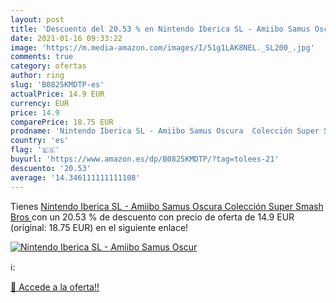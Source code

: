 ```yaml
---
layout: post
title: 'Descuento del 20.53 % en Nintendo Iberica SL - Amiibo Samus Oscur'
date: 2021-01-16 09:33:22
image: 'https://m.media-amazon.com/images/I/51g1LAK8NEL._SL200_.jpg'
comments: true
category: ofertas
author: ring
slug: 'B0825KMDTP-es'
actualPrice: 14.9 EUR
currency: EUR
price: 14.9
comparePrice: 18.75 EUR
prodname: 'Nintendo Iberica SL - Amiibo Samus Oscura  Colección Super Smash Bros '
country: 'es'
flag: '🇪🇸'
buyurl: 'https://www.amazon.es/dp/B0825KMDTP/?tag=tolees-21'
descuento: '20.53'
average: '14.346111111111108'
---
```


Tienes [Nintendo Iberica SL - Amiibo Samus Oscura  Colección Super Smash Bros ](https://www.amazon.es/dp/B0825KMDTP/?tag=tolees-21) con un 20.53 % de descuento con precio de oferta de 14.9 EUR (original: 18.75 EUR) en el siguiente enlace!

[![Nintendo Iberica SL - Amiibo Samus Oscur](https://m.media-amazon.com/images/I/51g1LAK8NEL._SL200_.jpg)](https://www.amazon.es/dp/B0825KMDTP/?tag=tolees-21)

ℹ️:


[🛒 Accede a la oferta!!](https://www.amazon.es/dp/B0825KMDTP/?tag=tolees-21)
